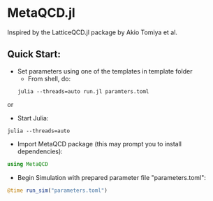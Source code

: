 # MetaQCD.jl

Inspired by the LatticeQCD.jl package by Akio Tomiya et al.

## Quick Start:
- Set parameters using one of the templates in template folder
  - From shell, do:
  ```
  julia --threads=auto run.jl paramters.toml
  ```
or
  - Start Julia:
  ```
  julia --threads=auto
  ```
  - Import MetaQCD package (this may prompt you to install dependencies):
  ``` julia
  using MetaQCD
  ```
  - Begin Simulation with prepared parameter file "parameters.toml":
  ``` julia
  @time run_sim("parameters.toml")
  ```
